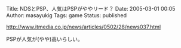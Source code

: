 Title: NDSとPSP、人気はPSPがややリード？
Date: 2005-03-01 00:05
Author: masayukig
Tags: game
Status: published

<http://www.itmedia.co.jp/news/articles/0502/28/news037.html>

PSPが人気が(やや)高いらしい。
